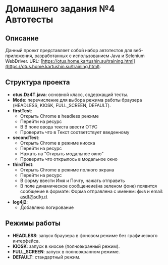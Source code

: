 # Домашнего задания №4 Автотесты

## Описание
Данный проект представляет собой набор автотестов для веб-приложения, разработанных с использованием Java и Selenium WebDriver. URL: [https://otus.home.kartushin.su/training.html](https://otus.home.kartushin.su/training.html).

## Структура проекта
- **otus.Dz4T.java**: основной класс, содержащий тесты.
- **Mode**: перечисление для выбора режима работы браузера (HEADLESS, KIOSK, FULL_SCREEN, DEFAULT).
- **firstTest**:
  - Открыть Chrome в headless режиме 
  - Перейти на ресурс
  - В В поле ввода текста ввести ОТУС
  - Проверить что в Текст соответствует введенному
- **secondTest**:
  - Открыть Chrome в режиме киоска
  - Перейти на ресурс
  - Нажать на "Открыть модальное окно"
  - Проверить что открылось в модальное окно
- **thirdTest**:
  - Открыть Chrome в режиме полного экрана
  - Перейти на ресурс
  - В форму ввести Имя и Почту, нажать отправить
  - В поле динамическое сообщенеие(на зеленом фоне) появится сообщение в формате: Форма отправлена с именем: фыв и email: asdf@sdfg.rt
- **log4j2**:
  - Добавлено логирование
## Режимы работы
- **HEADLESS**: запуск браузера в фоновом режиме без графического интерфейса.
- **KIOSK**: запуск в киоске (полноэкранный режим).
- **FULL_SCREEN**: запуск в полноэкранном режиме.
- **DEFAULT**: стандартный режим.